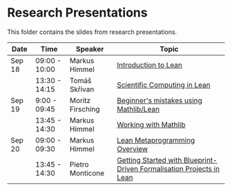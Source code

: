 # Research Presentations

This folder contains the slides from research presentations.

| Date | Time | Speaker | Topic |
|------|-----|---------|-------|
| Sep 18 | 09:00 - 10:00 | Markus Himmel | [Introduction to Lean](Presentations/introduction-to-lean.pdf) |
| | 13:30 - 14:15 | Tomáš Skřivan | [Scientific Computing in Lean](https://slides.com/lecopivo/scientific-computing-in-lean-5b89e4) |
| Sep 19 | 9:00 - 09:45 | Moritz Firsching | [Beginner's mistakes using Mathlib/Lean](https://docs.google.com/presentation/d/1jyDV72KMvnN0Edb7dOWgTYS0Visl5B5GOslf4E_y1wE) |
| | 13:45 - 14:30 | Markus Himmel | [Working with Mathlib](LeanInVienna/WorkingWithMathlib) |
| Sep 20 | 09:00 - 09:30 | Markus Himmel | [Lean Metaprogramming Overview](LeanInVienna/MetaprogrammingOverview) |
| | 13:45 - 14:30 | Pietro Monticone | [Getting Started with Blueprint-Driven Formalisation Projects in Lean](https://github.com/pitmonticone/LeanProject) |
